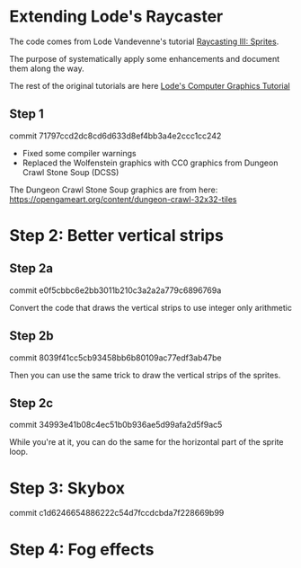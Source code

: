 # Extending Lode's Raycaster

The code comes from Lode Vandevenne's tutorial [Raycasting III: Sprites][raycast3].

The purpose of systematically apply some enhancements and document them along the way.

The rest of the original tutorials are here [Lode's Computer Graphics Tutorial][cgtutor]

[cgtutor]: https://lodev.org/cgtutor/
[raycast3]: https://lodev.org/cgtutor/raycasting3.html

## Step 1

commit 71797ccd2dc8cd6d633d8ef4bb3a4e2ccc1cc242

* Fixed some compiler warnings
* Replaced the Wolfenstein graphics with CC0 graphics from Dungeon Crawl Stone Soup (DCSS)

The Dungeon Crawl Stone Soup graphics are from here:
<https://opengameart.org/content/dungeon-crawl-32x32-tiles>

# Step 2: Better vertical strips

## Step 2a

commit e0f5cbbc6e2bb3011b210c3a2a2a779c6896769a

Convert the code that draws the vertical strips to use integer only arithmetic

## Step 2b

commit 8039f41cc5cb93458bb6b80109ac77edf3ab47be

Then you can use the same trick to draw the vertical strips of the sprites.

## Step 2c

commit 34993e41b08c4ec51b0b936ae5d99afa2d5f9ac5

While you're at it, you can do the same for the horizontal part of the sprite loop.

# Step 3: Skybox

commit c1d6246654886222c54d7fccdcbda7f228669b99

# Step 4: Fog effects
